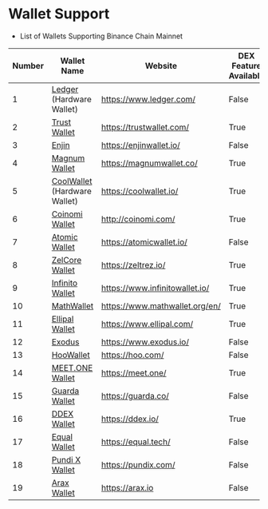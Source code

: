 # Wallet Support

* List of Wallets Supporting Binance Chain Mainnet

| Number | Wallet Name                                            | Website                          |DEX Feature Available|
| ------ | ------------------------------------------------------ | -------------------------------- |-----|
| 1      | [Ledger](wallets/ledger.md) (Hardware Wallet)          | <https://www.ledger.com/>        |False|
| 2      | [Trust Wallet](wallets/Trust-Wallet.md)                | <https://trustwallet.com/>       |True|
| 3      | [Enjin](wallets/Enjin.md)                              | <https://enjinwallet.io/>        |False|
| 4      | [Magnum Wallet](wallets/Magnum.md)                     | <https://magnumwallet.co/>       |True|
| 5      | [CoolWallet](wallets/Cool-Wallet.md) (Hardware Wallet) | <https://coolwallet.io/>         |True|
| 6      | [Coinomi Wallet](wallets/Coinomi-Wallet.md)            | <http://coinomi.com/>            |True|
| 7      | [Atomic Wallet](wallets/Atomic-Wallet.md)              | <https://atomicwallet.io/>       |False|
| 8      | [ZelCore Wallet](wallets/ZelCore-Wallet.md)            | <https://zeltrez.io/>            |True|
| 9      | [Infinito Wallet](wallets/Infinito-Wallet.md)          | <https://www.infinitowallet.io/> |True|
| 10     | [MathWallet](wallets/Math-Wallet.md)                   | <https://www.mathwallet.org/en/> |True|
| 11     | [Ellipal Wallet](wallets/Ellipal-Wallet.md)            | <https://www.ellipal.com/>       |True|
| 12     | [Exodus](wallets/Exodus.md)                            | <https://www.exodus.io/>         |False|
| 13     | [HooWallet](wallets/Hoo-Wallet.md)                     | <https://hoo.com/>               |False|
| 14     | [MEET.ONE Wallet](wallets/meet.md)                     | <https://meet.one/>             |True|
| 15     | [Guarda Wallet](wallets/Guarda.md)                     | <https://guarda.co/>             |False|
| 16     | [DDEX Wallet](wallets/ddex.md)                         | <https://ddex.io/>               |True|
| 17     | [Equal Wallet](wallets/equal.md)                       | <https://equal.tech/>            |False|
| 18     | [Pundi X Wallet](wallets/pundi.md)                     | <https://pundix.com/>            |False|
| 19     | [Arax Wallet](wallets/arax.md)                         | <https://arax.io>                |False|


